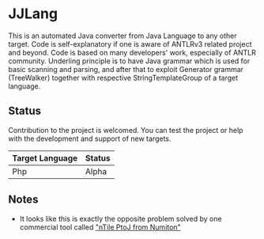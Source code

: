 # JJLang #

This is an automated Java converter from Java Language to any other target. Code is self-explanatory if one is aware of ANTLRv3 related project and beyond. Code is based on many developers' work, especially of ANTLR community. Underling principle is to have Java grammar which is used for basic scanning and parsing, and after that to exploit Generator grammar (TreeWalker) together with respective StringTemplateGroup of a target language.

## Status ##

Contribution to the project is welcomed. You can test the project or help with the development and support of new targets.

| Target Language | Status |
|:----------------|:-------|
| Php             | Alpha  |

## Notes ##
  * It looks like this is exactly the opposite problem solved by one commercial tool called ["nTile PtoJ from Numiton"](http://www.numiton.com/products/ntile-ptoj/ptoj-overview.html)